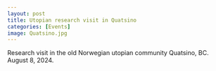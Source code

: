 ```yaml
---
layout: post
title: Utopian research visit in Quatsino
categories: [Events]
image: Quatsino.jpg
---
```

Research visit in the old Norwegian utopian community Quatsino, BC. August 8, 2024. 

